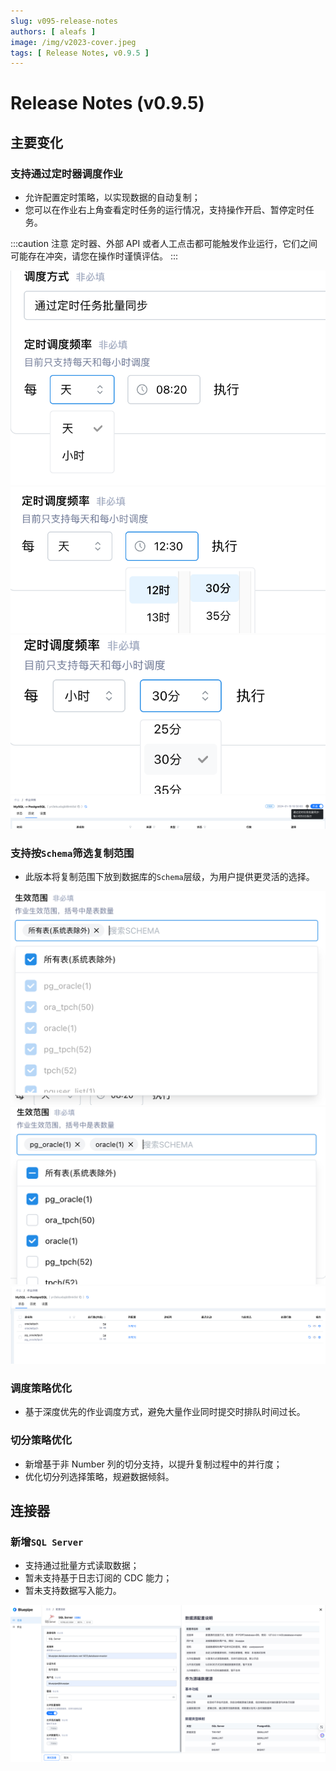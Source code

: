 ```yaml
---
slug: v095-release-notes
authors: [ aleafs ]
image: /img/v2023-cover.jpeg
tags: [ Release Notes, v0.9.5 ]
---
```


# Release Notes (v0.9.5)

## 主要变化

### 支持通过定时器调度作业

* 允许配置定时策略，以实现数据的自动复制；
* 您可以在作业右上角查看定时任务的运行情况，支持操作开启、暂停定时任务。

:::caution 注意
定时器、外部 API 或者人工点击都可能触发作业运行，它们之间可能存在冲突，请您在操作时谨慎评估。
:::

![调度方式](/img/blog-static/20240119/auto-method.png)
![按天调度](/img/blog-static/20240119/auto-method-day.png)
![按小时调度](/img/blog-static/20240119/auto-method-hour.png)
![调度状态](/img/blog-static/20240119/automatic-header.png)

### 支持按`Schema`筛选复制范围

* 此版本将复制范围下放到数据库的`Schema`层级，为用户提供更灵活的选择。

![作业生效范围](/img/blog-static/20240119/auto-all-table.png)
![全选 SCHEMA](/img/blog-static/20240119/auto-all-table-schema.png)
![多选 SCHEMA](/img/blog-static/20240119/job-status-list.png)

### 调度策略优化

* 基于深度优先的作业调度方式，避免大量作业同时提交时排队时间过长。

### 切分策略优化

* 新增基于非 Number 列的切分支持，以提升复制过程中的并行度；
* 优化切分列选择策略，规避数据倾斜。

## 连接器

### 新增`SQL Server`

* 支持通过批量方式读取数据；
* 暂未支持基于日志订阅的 CDC 能力；
* 暂未支持数据写入能力。

![新增SQLServer连接器](/img/blog-static/20240119/connector-sqlserver.png)
